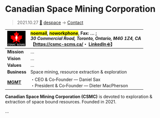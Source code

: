 # Canadian Space Mining Corporation
> 2021.10.27 [🚀](../../index/index.md) [despace](../index.md) → [Contact](../contact.md)

|[![](../f/contact/c/csmc_logo1_thumb.png)](../f/contact/c/csmc_logo1.png)|<mark>noemail</mark>, <mark>noworkphone</mark>, Fax: … ;<br> *30 Commercial Road, Toronto, Ontario, M4G 1Z4, CA*<br> 【<https://csmc-scms.ca/>・ [LinkedIn ⎆](https://www.linkedin.com/company/canadian-space-mining-corporation)】|
|:--|:--|
|**Mission**|…|
|**Vision**|…|
|**Values**|…|
|**Business**|Space mining, resource extraction & exploration|
|**[MGMT](../mgmt.md)**|・CEO & Co‑Founder — Daniel Sax<br> ・President & Co‑Founder — Dieter MacPherson|

**Canadian Space Mining Corporation (CSMC)** is devoted to exploration & extraction of space bound resources. Founded in 2021.

<p style="page-break-after:always"> </p>

…
